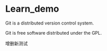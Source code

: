 # Learn_demo

Git is a distributed version control system.

Git is free software distributed under the GPL.

增删新测试
